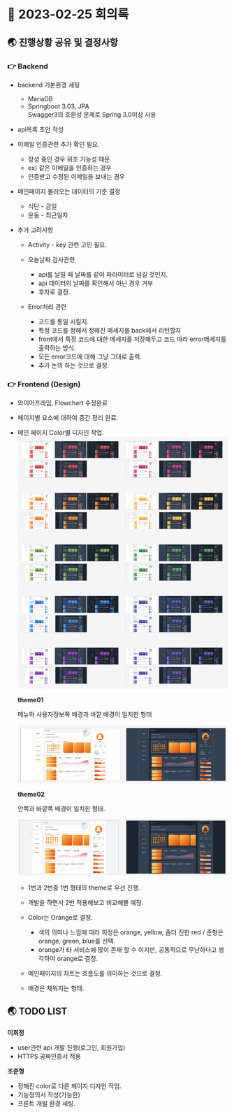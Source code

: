 # 📑 2023-02-25 회의록

## 🌏 진행상황 공유 및 결정사항

### 👉 Backend

* backend 기본환경 세팅
  * MariaDB
  * Springboot 3.03, JPA<br/>Swagger3의 호환성 문제로 Spring 3.0이상 사용

* api목록 초안 작성
* 이메일 인증관련 추가 확인 필요.
  * 장성 중인 경우 위조 가능성 때문.
  * ex) 같은 이메일을 인증하는 경우
  * 인증받고 수정된 이메일을 보내는 경우

* 메인페이지 불러오는 데이터의 기준 결정
  * 식단 - 금일
  * 운동 - 최근일자

* 추가 고려사항
  * Activity - key 관련 고민 필요.
  * 오늘날짜 검사관련
    * api를 날릴 때 날짜를 같이 파라미터로 넘길 것인지.
    * api 데이터의 날짜를 확인해서 아닌 경우 거부
    * 후자로 결정.

  * Error처리 관련
    * 코드를 통일 시킬지.
    * 특정 코드를 정해서 정해진 메세지를 back에서 리턴할지 
    * front에서 특정 코드에 대한 메세지를 저장해두고 코드 따라 error메세지를 출력하는 방식.
    * 모든 error코드에 대해 그냥 그대로 출력.
    * 추가 논의 하는 것으로 결정.




### 👉 Frontend (Design)

* 와이어프레임, Flowchart 수정완료
* 페이지별 요소에 대하여 중간 정리 완료.

* 메인 페이지 Color별 디자인 작업.<br/>![color작업](./images/2023-02-25_color작업.png)

  

  **theme01**

  메뉴와 사용자정보쪽 배경과 바깥 배경이 일치한 형태

  ![theme01](./images/2023-02-25_theme01.png)

  

  **theme02**

  안쪽과 바깥쪽 배경이 일치한 형태.

  ![theme-2](./images/2023-02-25_theme02.png)

  * 1번과 2번중 1번 형태의 theme로 우선 진행.
  * 개발을 하면서 2번 적용해보고 비교해볼 예정.
  * Color는 Orange로 결정.
    * 색의 의미나 느낌에 따라 희정은 orange, yellow, 좀더 진한 red / 준형은 orange, green, blue를 선택.
    * orange가 타 서비스에 많이 존재 할 수 이지만,  공통적으로 무난하다고 생각하여 orange로 결정.

  * 메인페이지의 차트는 흐름도를 의미하는 것으로 결정.
  * 배경은 채워지는 형태.



## 🌏 TODO LIST

**이희정**

- user관련 api 개발 진행(로그인, 회원가입)
- HTTPS 공짜인증서 적용



**조준형**

- 정해진 color로 다른 페이지 디자인 작업.
- 기능정의서 작성(가능한)
- 프론트 개발 환경 세팅.
